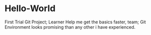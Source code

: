 # Hello-World
First Trial Git Project; Learner
Help me get the basics faster, team;
Git Environment looks promising than any other i have experienced.
